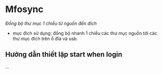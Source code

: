 # Mfosync

*Đồng bộ thư mục 1 chiều từ nguồn đến đích*

- mục đích sử dụng: đồng bộ nhanh 1 chiều các thư mục nguồn tới các thư mục đích trên ổ đĩa và usb.

## Hướng dẫn thiết lập **start when login**
...
